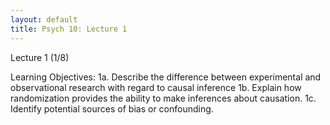 ```yaml
---
layout: default
title: Psych 10: Lecture 1
---
```

Lecture 1 (1/8)

Learning Objectives:
1a. Describe the difference between experimental and observational research with regard to causal inference
1b. Explain how randomization provides the ability to make inferences about causation.
1c. Identify potential sources of bias or confounding.

